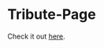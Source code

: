# Tribute-Page
Check it out <a href="https://anurag-a-k.github.io/Tribute-Page" targe="_blank">here</a>.

